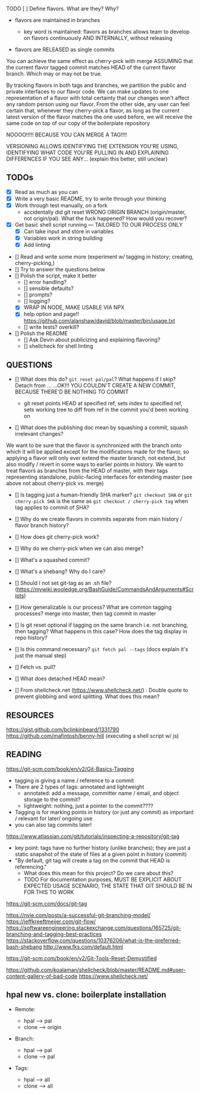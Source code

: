TODO [ ] Define flavors. What are they? Why?

- flavors are maintained in branches
    - key word is maintained: flavors as branches allows team to develop
    on flavors continuously AND INTERNALLY, without releasing

- flavors are RELEASED as single commits


You can achieve the same effect as cherry-pick with merge
ASSUMING that the current flavor tagged commit matches HEAD
of the current flavor branch. Which may or may not be true.

By tracking flavors in both tags and branches, we partition
the public and private interfaces to our flavor code. We can
make updates to one representation of a flavor with total certainty
that our changes won't affect any random person using our flavor.
From the other side, any user can feel certain that, whenever they
cherry-pick a flavor, as long as the current latest version of the flavor
matches the one used before, we will receive the same code on top of our
copy of the boilerplate repository

NOOOO!!!!! BECAUSE YOU CAN MERGE A TAG!!!!

VERSIONING ALLOWS IDENTIFYING THE EXTENSION YOU'RE USING, IDENTIFYING
WHAT CODE YOU'RE PULLING IN AND EXPLAINING DIFFERENCES IF YOU SEE ANY...
(explain this better, still unclear)

## TODOs

- [x] Read as much as you can
- [x] Write a very basic README, try to write through your thinking
- [x] Work through test manually, on a fork
    - accidentally did git reset WRONG ORIGIN BRANCH (origin/master, not origin/pal).
    What the fuck happened? How would you recover?
- [x] Get basic shell script running — TAILORED TO OUR PROCESS ONLY
    - [x] Can take input and store in variables
    - [x] Variables work in string building
    - [x] Add linting
- [] Read and write some more
(experiment w/ tagging in history; creating, cherry-picking,)
- [] Try to answer the questions below
- [] Polish the script, make it better
    - [] error handling?
    - [] sensible defaults?
    - [] prompts?
    - [] logging?
    - [x] WRAP IN NODE, MAKE USABLE VIA NPX
    - [x] help option and page!! https://github.com/alanshaw/david/blob/master/bin/usage.txt
    - [] write tests? overkill?
- [] Polish the README
    - [] Ask Devin about publicizing and explaining flavoring?
    - [] shellcheck for shell linting

## QUESTIONS

- [] What does this do? `git reset pal/pal`? What happens if I skip? Detach from ...
    ...OK!!! YOU COULDN'T CREATE A NEW COMMIT, BECAUSE THERE'D BE NOTHING TO COMMIT
    - git reset points HEAD at specified ref, sets index to specified ref, sets working
    tree to diff from ref in the commit you'd been working on

- [] What does the publishing doc mean by squashing a commit, squash irrelevant changes?

We want to be sure that the flavor is synchronized with the branch onto which it will be applied
except for the modifications made for the flavor, so applying a flavor will only ever extend
the master branch, not extend, but also modify / revert in some ways to earlier points in history.
We want to treat flavors as branches from the HEAD of master, with their tags representing
standalone, public-facing interfaces for extending master (see above not about cherry-pick vs. merge)

- [] Is tagging just a human-friendly SHA marker? `git checkout SHA` or `git cherry-pick SHA`
is the same as `git checkout / cherry-pick tag` when tag applies to commit of SHA?

- [] Why do we create flavors in commits separate from main history / flavor branch history?

- [] How does git cherry-pick work?
- [] Why do we cherry-pick when we can also merge?

- [] What's a squashed commit?

- [] What's a shebang? Why do I care?

- [] Should I not set git-tag as an .sh file? (https://mywiki.wooledge.org/BashGuide/CommandsAndArguments#Scripts)

- [] How generalizable is our process? What are common tagging processes? merge into master,
then tag commit in master

- [] Is git reset optional if tagging on the same branch i.e. not branching, then tagging?
What happens in this case? How does the tag display in repo history?


- [] Is this command necessary? `git fetch pal --tags` (docs explain it's just the manual step)

- [] Fetch vs. pull?
- [] What does detached HEAD mean?
- [] From shellcheck.net (https://www.shellcheck.net/) : Double quote to prevent globbing and word splitting. What does this mean?


## RESOURCES

https://gist.github.com/bclinkinbeard/1331790
https://github.com/mafintosh/benny-hill (executing a shell script w/ js)


## READING

https://git-scm.com/book/en/v2/Git-Basics-Tagging
- tagging is giving a name / reference to a commit
- There are 2 types of tags: annotated and lightweight
    - annotated: add a message, committer name / email, and object storage to the commit?
    - lightweight: nothing, just a pointer to the commit????
- Tagging is for marking points in history (or just any commit) as important /
relevant for later/ ongoing use
- you can also tag commits later!

https://www.atlassian.com/git/tutorials/inspecting-a-repository/git-tag
- key point: tags have no further history (unlike branches); they are just a static
snapshot of the state of files at a given point in history (commit)
- "By default, git tag will create a tag on the commit that HEAD is referencing."
    - What does this mean for this project? Do we care about this?
    - TODO For documentation purposes, MUST BE EXPLICIT ABOUT EXPECTED USAGE SCENARIO,
    THE STATE THAT GIT SHOULD BE IN FOR THIS TO WORK

https://git-scm.com/docs/git-tag

https://nvie.com/posts/a-successful-git-branching-model/
https://jeffkreeftmeijer.com/git-flow/
https://softwareengineering.stackexchange.com/questions/165725/git-branching-and-tagging-best-practices
https://stackoverflow.com/questions/10376206/what-is-the-preferred-bash-shebang
http://www.fks.com/default.html


https://git-scm.com/book/en/v2/Git-Tools-Reset-Demystified

https://github.com/koalaman/shellcheck/blob/master/README.md#user-content-gallery-of-bad-code
https://www.shellcheck.net/

## hpal new vs. clone: boilerplate installation

- Remote:
   - hpal --> pal
   - clone --> origin

- Branch:
   - hpal --> pal
   - clone --> pal

- Tags:
    - hpal --> all
    - clone --> all
